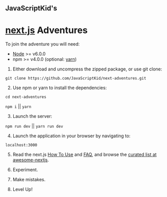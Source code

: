 ## JavaScriptKid's
# [next.js](https://github.com/zeit/next.js) Adventures

To join the adventure you will need:

*   [Node](https://nodejs.org) >= v6.0.0
*   npm >= v4.0.0 (optional: [yarn](https://yarnpkg.com))

1.   Either download and uncompress the zipped package, or use git clone:

`git clone https://github.com/JavaScriptKid/next-adventures.git`

2.   Use npm or yarn to install the dependencies:

`cd next-adventures`

`npm i` || `yarn`

3.   Launch the server:

`npm run dev` || `yarn run dev`

4.   Launch the application in your browser by navigating to:

`localhost:3000`

5.   Read the next.js [How To Use](https://github.com/zeit/next.js#how-to-use) and [FAQ](https://github.com/zeit/next.js#faq), and browse the [curated list at awesome-nextjs](https://github.com/unicodeveloper/awesome-nextjs).

6.   Experiment.

7.   Make mistakes.

8.   Level Up! 
